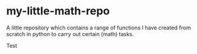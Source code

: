 # my-little-math-repo
A little repository which contains a range of functions I have created from scratch in python to carry out certain (math) tasks. 

Test
